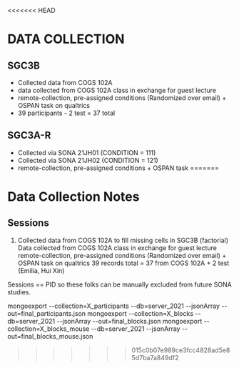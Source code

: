 
<<<<<<< HEAD
# DATA COLLECTION

## SGC3B
- Collected data from COGS 102A
- data collected from COGS 102A class in exchange for guest lecture
- remote-collection, pre-assigned conditions (Randomized over email) + OSPAN task on qualtrics
- 39 participants - 2 test = 37 total

## SGC3A-R
- Collected via SONA 21JH01 (CONDITION = 111)
- Collected via SONA 21JH02 (CONDITION = 121)
- remote-collection, pre-assigned conditions + OSPAN task
=======

# Data Collection Notes

## Sessions

1. Collected data from COGS 102A to fill missing cells in SGC3B (factorial)
Data collected from COGS 102A class in exchange for guest lecture
remote-collection, pre-assigned conditions (Randomized over email) + OSPAN task on qualtrics
39 records total = 37 from COGS 102A + 2 test (Emilia, Hui Xin)

Sessions == PID so these folks can be manually excluded from future SONA studies.

mongoexport --collection=X_participants --db=server_2021 --jsonArray --out=final_participants.json
mongoexport --collection=X_blocks --db=server_2021 --jsonArray --out=final_blocks.json
mongoexport --collection=X_blocks_mouse --db=server_2021 --jsonArray --out=final_blocks_mouse.json
>>>>>>> 015c0b07e989ce3fcc4828ad5e85d7ba7a849df2
